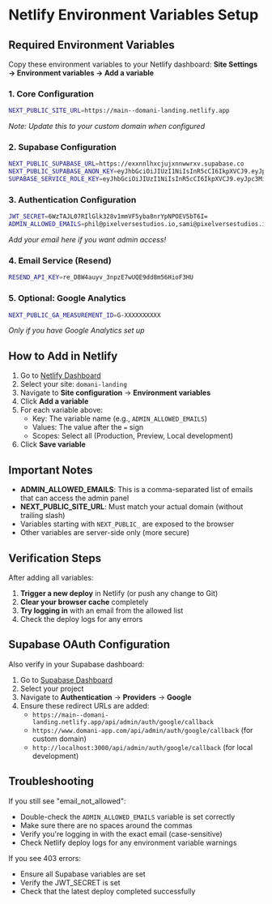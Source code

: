 # Netlify Environment Variables Setup

## Required Environment Variables

Copy these environment variables to your Netlify dashboard:
**Site Settings → Environment variables → Add a variable**

### 1. Core Configuration
```bash
NEXT_PUBLIC_SITE_URL=https://main--domani-landing.netlify.app
```
*Note: Update this to your custom domain when configured*

### 2. Supabase Configuration
```bash
NEXT_PUBLIC_SUPABASE_URL=https://exxnnlhxcjujxnnwwrxv.supabase.co
NEXT_PUBLIC_SUPABASE_ANON_KEY=eyJhbGciOiJIUzI1NiIsInR5cCI6IkpXVCJ9.eyJpc3MiOiJzdXBhYmFzZSIsInJlZiI6ImV4eG5ubGh4Y2p1anhubnd3cnh2Iiwicm9sZSI6ImFub24iLCJpYXQiOjE3NTc2MDA5MjMsImV4cCI6MjA3MzE3NjkyM30.6JMQ5WtHCtDbn1vkhEKZBqOjS-ScnRvjOHQefm7-eyY
SUPABASE_SERVICE_ROLE_KEY=eyJhbGciOiJIUzI1NiIsInR5cCI6IkpXVCJ9.eyJpc3MiOiJzdXBhYmFzZSIsInJlZiI6ImV4eG5ubGh4Y2p1anhubnd3cnh2Iiwicm9sZSI6InNlcnZpY2Vfcm9sZSIsImlhdCI6MTc1NzYwMDkyMywiZXhwIjoyMDczMTc2OTIzfQ.1itDGUJ0_8peGLeTv2bGAsEo_KjjnlfgEwIcuaGRFSY
```

### 3. Authentication Configuration
```bash
JWT_SECRET=6WzTAJL07RIlGlk328v1mmVF5yba8nrYpNPOEV5bT6I=
ADMIN_ALLOWED_EMAILS=phil@pixelversestudios.io,sami@pixelversestudios.io
```
*Add your email here if you want admin access!*

### 4. Email Service (Resend)
```bash
RESEND_API_KEY=re_D8W4auyv_3npzE7wUQE9dd8m56HioF3HU
```

### 5. Optional: Google Analytics
```bash
NEXT_PUBLIC_GA_MEASUREMENT_ID=G-XXXXXXXXXX
```
*Only if you have Google Analytics set up*

## How to Add in Netlify

1. Go to [Netlify Dashboard](https://app.netlify.com)
2. Select your site: `domani-landing`
3. Navigate to **Site configuration** → **Environment variables**
4. Click **Add a variable**
5. For each variable above:
   - Key: The variable name (e.g., `ADMIN_ALLOWED_EMAILS`)
   - Values: The value after the `=` sign
   - Scopes: Select all (Production, Preview, Local development)
6. Click **Save variable**

## Important Notes

- **ADMIN_ALLOWED_EMAILS**: This is a comma-separated list of emails that can access the admin panel
- **NEXT_PUBLIC_SITE_URL**: Must match your actual domain (without trailing slash)
- Variables starting with `NEXT_PUBLIC_` are exposed to the browser
- Other variables are server-side only (more secure)

## Verification Steps

After adding all variables:

1. **Trigger a new deploy** in Netlify (or push any change to Git)
2. **Clear your browser cache** completely
3. **Try logging in** with an email from the allowed list
4. Check the deploy logs for any errors

## Supabase OAuth Configuration

Also verify in your Supabase dashboard:

1. Go to [Supabase Dashboard](https://supabase.com/dashboard)
2. Select your project
3. Navigate to **Authentication** → **Providers** → **Google**
4. Ensure these redirect URLs are added:
   - `https://main--domani-landing.netlify.app/api/admin/auth/google/callback`
   - `https://www.domani-app.com/api/admin/auth/google/callback` (for custom domain)
   - `http://localhost:3000/api/admin/auth/google/callback` (for local development)

## Troubleshooting

If you still see "email_not_allowed":
- Double-check the `ADMIN_ALLOWED_EMAILS` variable is set correctly
- Make sure there are no spaces around the commas
- Verify you're logging in with the exact email (case-sensitive)
- Check Netlify deploy logs for any environment variable warnings

If you see 403 errors:
- Ensure all Supabase variables are set
- Verify the JWT_SECRET is set
- Check that the latest deploy completed successfully